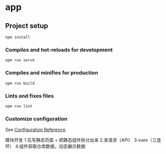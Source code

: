 # app

## Project setup
```
npm install
```

### Compiles and hot-reloads for development
```
npm run serve
```

### Compiles and minifies for production
```
npm run build
```

### Lints and fixes files
```
npm run lint
```

### Customize configuration
See [Configuration Reference](https://cli.vuejs.org/config/).


模块开发
1.先写静态页面 + 把静态组件拆分出来
2.发请求（API）
3.vuex（三连环）
4.组件获取仓库数据，动态展示数据
